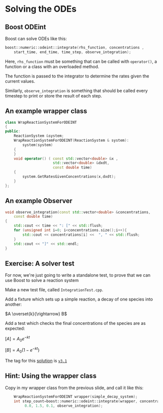 Solving the ODEs
================

Boost ODEint
------------

Boost can solve ODEs like this:

```cpp
boost::numeric::odeint::integrate(rhs_function, concentrations , 
	start_time, end_time, time_step, observe_integration);
```

Here, `rhs_function` must be something that can be called with `operator()`, a function or a class with an overloaded method.

The function is passed to the integrator to determine the rates given the current values.

Similarly, `observe_integration` is something that should be called every timestep to
print or store the result of each step.

An example wrapper class
------------------------

```cpp
class WrapReactionSystemForODEINT
{
public:
	ReactionSystem &system;
	WrapReactionSystemForODEINT(ReactionSystem & system):
		system(system)
	{
	}
	void operator() ( const std::vector<double> &x , 
					  std::vector<double> &dxdt,
					  const double time)
    {
        system.GetRatesGivenConcentrations(x,dxdt);
    }
};
```

An example Observer
-------------------

```cpp
void observe_integration(const std::vector<double> &concentrations, 
	const double time)
{
	std::cout << time << ": [" << std::flush;
	for (unsigned int i=0; i<concentrations.size();i++){
		std::cout << concentrations[i] <<  ", " << std::flush;
	}
	std::cout << "]" << std::endl;
}
```

Exercise: A solver test
-----------------------

For now, we're just going to write a standalone test, to prove that we can use Boost to solve a reaction system

Make a new test file, called `IntegrationTest.cpp`.

Add a fixture which sets up a simple reaction, a decay of one species into another:

$A \overset{k}{\rightarrow} B$

Add a test which checks the final concentrations of the species are as expected:

$[A] = A_0 e^{-kt}$

$[B] = A_0 (1-e^{-kt})$

The tag for this [solution](https://github.com/UCL/rsd-cppcourse-example/compare/v3.0...v3.1) is [`v3.1`](https://github.com/UCL/rsd-cppcourse-example/blob/v3.1/reactor/test/IntegrationTest.cpp)

Hint: Using the wrapper class
-----------------------

Copy in my wrapper class from the previous slide, and call it like this:

``` cpp
	WrapReactionSystemForODEINT wrapper(simple_decay_system);
	int step_count=boost::numeric::odeint::integrate(wrapper, concentrations,
		 0.0, 1.5, 0.1, observe_integration);
```